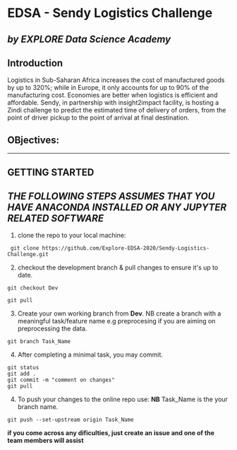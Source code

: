 # **EDSA - Sendy Logistics Challenge**

 *by EXPLORE Data Science Academy*
---

## Introduction

Logistics in Sub-Saharan Africa increases the cost of manufactured goods by up to 320%; while in Europe, it only accounts for up to 90% of the manufacturing cost.  Economies are better when logistics is efficient and affordable. Sendy, in partnership with insight2impact facility, is hosting a Zindi challenge to predict the estimated time of delivery of orders, from the point of driver pickup to the point of arrival at final destination.

## OBjectives:
---

## GETTING STARTED
*THE FOLLOWING STEPS ASSUMES THAT YOU HAVE ANACONDA INSTALLED OR ANY JUPYTER RELATED SOFTWARE*
---


1. clone the repo to your local machine:
```git
 git clone https://github.com/Explore-EDSA-2020/Sendy-Logistics-Challenge.git
```

2. checkout the development branch & pull changes to ensure it's up to date.
```git 
git checkout Dev

git pull 
```

3. Create your own working branch from **Dev**. 
NB create a branch with a meaningful task/feature name e.g preprocesing
if you are aiming on preprocessing the data. 
```git
git branch Task_Name
```
4. After completing a minimal task, you may commit.
```git
git status
git add .
git commit -m "comment on changes"
git pull
```
4. To push your changes to the online repo use: **NB** Task_Name is the your branch name.
```git
git push --set-upstream origin Task_Name 
```

**if you come across any dificulties, just create an issue and one of the team members will assist**
